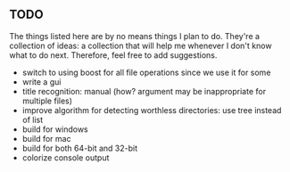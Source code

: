 ## TODO ##
The things listed here are by no means things I plan to do. They're a collection of ideas: a collection that will help me whenever I don't know what to do next. Therefore, feel free to add suggestions.
 - switch to using boost for all file operations since we use it for some
 - write a gui
 - title recognition: manual (how? argument may be inappropriate for multiple files)
 - improve algorithm for detecting worthless directories: use tree instead of list
 - build for windows
 - build for mac
 - build for both 64-bit and 32-bit
 - colorize console output
